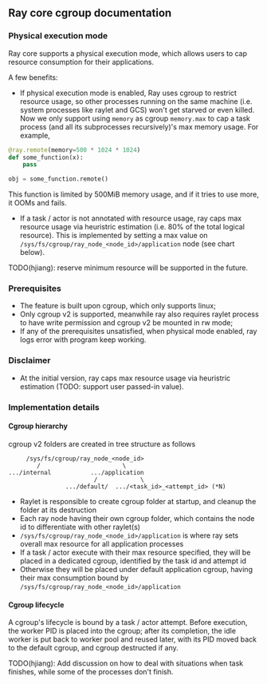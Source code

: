 ## Ray core cgroup documentation

### Physical execution mode

Ray core supports a physical execution mode, which allows users to cap resource consumption for their applications.

A few benefits:
- If physical execution mode is enabled, Ray uses cgroup to restrict resource usage, so other processes running on the same machine (i.e. system processes like raylet and GCS) won't get starved or even killed. Now we only support using `memory` as cgroup `memory.max` to cap a task process (and all its subprocesses recursively)'s max memory usage. For example,
```python
@ray.remote(memory=500 * 1024 * 1024)
def some_function(x):
    pass

obj = some_function.remote()
```
This function is limited by 500MiB memory usage, and if it tries to use more, it OOMs and fails.
  + If a task / actor is not annotated with resource usage, ray caps max resource usage via heuristric estimation (i.e. 80% of the total logical resource). This is implemented by setting a max value on `/sys/fs/cgroup/ray_node_<node_id>/application` node (see chart below).

TODO(hjiang): reserve minimum resource will be supported in the future.

### Prerequisites

- The feature is built upon cgroup, which only supports linux;
- Only cgroup v2 is supported, meanwhile ray also requires raylet process to have write permission and cgroup v2 be mounted in rw mode;
- If any of the prerequisites unsatisfied, when physical mode enabled, ray logs error with program keep working.

### Disclaimer

- At the initial version, ray caps max resource usage via heuristric estimation (TODO: support user passed-in value).

### Implementation details

#### Cgroup hierarchy

cgroup v2 folders are created in tree structure as follows

```
     /sys/fs/cgroup/ray_node_<node_id>
        /                       \
.../internal           .../application
                        /            \
                .../default/  .../<task_id>_<attempt_id> (*N)
```

- Raylet is responsible to create cgroup folder at startup, and cleanup the folder at its destruction
- Each ray node having their own cgroup folder, which contains the node id to differentiate with other raylet(s)
- `/sys/fs/cgroup/ray_node_<node_id>/application` is where ray sets overall max resource for all application processes
- If a task / actor execute with their max resource specified, they will be placed in a dedicated cgroup, identified by the task id and attempt id
- Otherwise they will be placed under default application cgroup, having their max consumption bound by `/sys/fs/cgroup/ray_node_<node_id>/application`

#### Cgroup lifecycle

A cgroup's lifecycle is bound by a task / actor attempt.
Before execution, the worker PID is placed into the cgroup;
after its completion, the idle worker is put back to worker pool and reused later, with its PID moved back to the default cgroup, and cgroup destructed if any.

TODO(hjiang): Add discussion on how to deal with situations when task finishes, while some of the processes don't finish.
